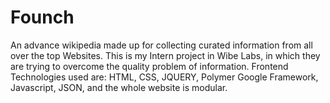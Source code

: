 # Founch
An advance wikipedia made up for collecting curated information from all over the top Websites.
This is my Intern project in Wibe Labs, in which they are trying to overcome the quality problem of information.
Frontend Technologies used are:
HTML,
CSS,
JQUERY,
Polymer Google Framework,
Javascript,
JSON,
and the whole website is modular.
